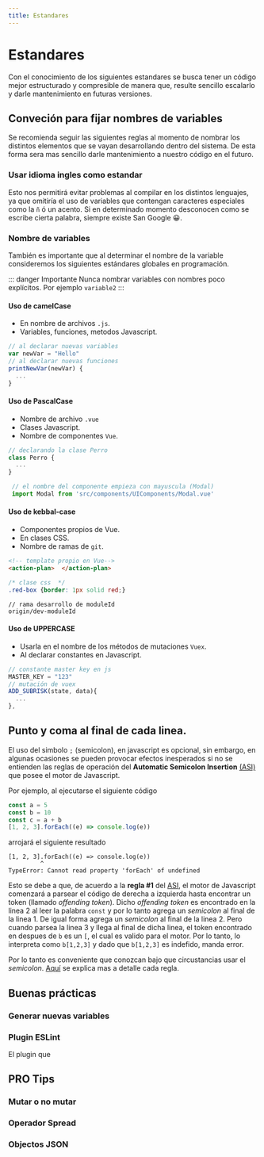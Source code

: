 ```yaml
---
title: Estandares
---
```


# Estandares

Con el conocimiento de los siguientes estandares se busca tener un código mejor estructurado y compresible de manera que, resulte sencillo escalarlo y darle mantenimiento en futuras versiones.

## Conveción para fijar nombres de variables

Se recomienda seguir las siguientes reglas al momento de nombrar los distintos elementos que se vayan desarrollando dentro del sistema. De esta forma sera mas sencillo darle mantenimiento a nuestro código en el futuro.



### Usar idioma ingles como estandar
Esto nos permitirá evitar problemas al compilar en los distintos lenguajes, ya que omitiría el uso de variables que contengan caracteres especiales como la `ñ` ó un acento. Si en determinado momento desconocen como se escribe cierta palabra, siempre existe San Google :grinning:.


### Nombre de variables
También es importante que al determinar el nombre de la variable consideremos los siguientes estándares globales en programación.

::: danger Importante
Nunca nombrar variables con nombres poco explícitos. Por ejemplo `variable2`
:::

#### Uso de camelCase
  * En nombre de archivos `.js`.
  * Variables, funciones, metodos  Javascript.
  ```javascript
  // al declarar nuevas variables
  var newVar = "Hello"
  // al declarar nuevas funciones
  printNewVar(newVar) {
    ...
  }
  ```
#### Uso de PascalCase
  * Nombre de archivo `.vue`
  * Clases Javascript.
  * Nombre de componentes `Vue`.
  ```javascript
  // declarando la clase Perro
  class Perro {
    ...
  }
  ```

 ```js
  // el nombre del componente empieza con mayuscula (Modal)
  import Modal from 'src/components/UIComponents/Modal.vue'
  ```
  
#### Uso de kebbal-case
  * Componentes propios de Vue. 
  * En clases CSS. 
  * Nombre de ramas de `git`.
  ```html
  <!-- template propio en Vue-->
  <action-plan>  </action-plan>
  ```
  ```css
  /* clase css  */
  .red-box {border: 1px solid red;}
  ```
  ```
  // rama desarrollo de moduleId
  origin/dev-moduleId
  ```

#### Uso de UPPERCASE
  * Usarla en el nombre de los métodos de mutaciones `Vuex`.
  * Al declarar constantes en Javascript.
  ``` js
  // constante master key en js
  MASTER_KEY = "123"
  // mutación de vuex
  ADD_SUBRISK(state, data){
    ...
  },
  ```

## Punto y coma al final de cada linea.
  El uso del simbolo `;` (semicolon),  en javascript es opcional, sin embargo, en algunas ocasiones se pueden provocar efectos inesperados si no se entienden las reglas de operación del **Automatic Semicolon Insertion** [ (ASI)](https://developer.mozilla.org/en-US/docs/Web/JavaScript/Reference/Lexical_grammar#Automatic_semicolon_insertion) que posee el motor de Javascript.  

  Por ejemplo, al ejecutarse el siguiente código
  
  ``` js
  const a = 5
  const b = 10
  const c = a + b
  [1, 2, 3].forEach((e) => console.log(e))
  ```
  arrojará el siguiente resultado
  ```  
  [1, 2, 3].forEach((e) => console.log(e))
           ^
  TypeError: Cannot read property 'forEach' of undefined 
  ``` 
  
  Esto se debe a que, de acuerdo a la **regla #1** del [ASI](https://developer.mozilla.org/en-US/docs/Web/JavaScript/Reference/Lexical_grammar#Automatic_semicolon_insertion), el motor de Javascript comenzará a parsear el código de derecha a izquierda hasta encontrar un token (llamado _offending token_). Dicho _offending token_ es encontrado en la linea 2 al leer la palabra `const` y por lo tanto agrega un _semicolon_ al final de la linea 1. De igual forma agrega un _semicolon_ al final de la linea 2. Pero cuando parsea la linea 3 y llega al final de dicha linea, el token encontrado en despues de `b` es un `[`, el cual es valido para el motor. Por lo tanto, lo interpreta como `b[1,2,3]` y dado que `b[1,2,3]` es indefido, manda error.


  Por lo tanto es conveniente que conozcan bajo que circustancias usar el _semicolon_. [Aquí](https://codeburst.io/ecmascript-automatic-semicolon-insertion-50f09091e377) se explica mas a detalle cada regla. 



## Buenas prácticas

### Generar nuevas variables 

### Plugin ESLint 
  El plugin que 

## PRO Tips

### Mutar o no mutar
### Operador Spread 
### Objectos JSON



